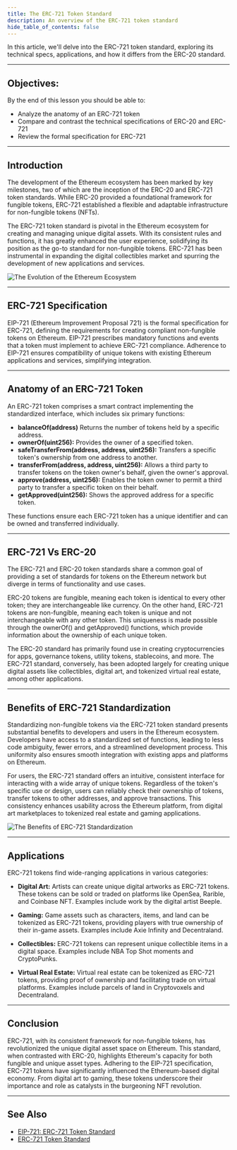 ```yaml
---
title: The ERC-721 Token Standard
description: An overview of the ERC-721 token standard
hide_table_of_contents: false
---
```


In this article, we'll delve into the ERC-721 token standard, exploring its technical specs, applications, and how it differs from the ERC-20 standard.

---

## Objectives:

By the end of this lesson you should be able to:

- Analyze the anatomy of an ERC-721 token
- Compare and contrast the technical specifications of ERC-20 and ERC-721
- Review the formal specification for ERC-721

---

## Introduction

The development of the Ethereum ecosystem has been marked by key milestones, two of which are the inception of the ERC-20 and ERC-721 token standards. While ERC-20 provided a foundational framework for fungible tokens, ERC-721 established a flexible and adaptable infrastructure for non-fungible tokens (NFTs).

The ERC-721 token standard is pivotal in the Ethereum ecosystem for creating and managing unique digital assets. With its consistent rules and functions, it has greatly enhanced the user experience, solidifying its position as the go-to standard for non-fungible tokens. ERC-721 has been instrumental in expanding the digital collectibles market and spurring the development of new applications and services.

![The Evolution of the Ethereum Ecosystem](../../assets/images/erc-721/evolution-eth-erc721.png)

---

## ERC-721 Specification

EIP-721 (Ethereum Improvement Proposal 721) is the formal specification for ERC-721, defining the requirements for creating compliant non-fungible tokens on Ethereum. EIP-721 prescribes mandatory functions and events that a token must implement to achieve ERC-721 compliance. Adherence to EIP-721 ensures compatibility of unique tokens with existing Ethereum applications and services, simplifying integration.

---

## Anatomy of an ERC-721 Token

An ERC-721 token comprises a smart contract implementing the standardized interface, which includes six primary functions:

- **balanceOf(address)** Returns the number of tokens held by a specific address.
- **ownerOf(uint256):** Provides the owner of a specified token.
- **safeTransferFrom(address, address, uint256):** Transfers a specific token's ownership from one address to another.
- **transferFrom(address, address, uint256):** Allows a third party to transfer tokens on the token owner's behalf, given the owner's approval.
- **approve(address, uint256):** Enables the token owner to permit a third party to transfer a specific token on their behalf.
- **getApproved(uint256):** Shows the approved address for a specific token.

These functions ensure each ERC-721 token has a unique identifier and can be owned and transferred individually.

---

## ERC-721 Vs ERC-20

The ERC-721 and ERC-20 token standards share a common goal of providing a set of standards for tokens on the Ethereum network but diverge in terms of functionality and use cases.

ERC-20 tokens are fungible, meaning each token is identical to every other token; they are interchangeable like currency. On the other hand, ERC-721 tokens are non-fungible, meaning each token is unique and not interchangeable with any other token. This uniqueness is made possible through the ownerOf() and getApproved() functions, which provide information about the ownership of each unique token.

The ERC-20 standard has primarily found use in creating cryptocurrencies for apps, governance tokens, utility tokens, stablecoins, and more. The ERC-721 standard, conversely, has been adopted largely for creating unique digital assets like collectibles, digital art, and tokenized virtual real estate, among other applications.

---

## Benefits of ERC-721 Standardization

Standardizing non-fungible tokens via the ERC-721 token standard presents substantial benefits to developers and users in the Ethereum ecosystem. Developers have access to a standardized set of functions, leading to less code ambiguity, fewer errors, and a streamlined development process. This uniformity also ensures smooth integration with existing apps and platforms on Ethereum.

For users, the ERC-721 standard offers an intuitive, consistent interface for interacting with a wide array of unique tokens. Regardless of the token's specific use or design, users can reliably check their ownership of tokens, transfer tokens to other addresses, and approve transactions. This consistency enhances usability across the Ethereum platform, from digital art marketplaces to tokenized real estate and gaming applications.

![The Benefits of ERC-721 Standardization](../../assets/images/erc-721/erc-721-standard.png)

---

## Applications

ERC-721 tokens find wide-ranging applications in various categories:

- **Digital Art:** Artists can create unique digital artworks as ERC-721 tokens. These tokens can be sold or traded on platforms like OpenSea, Rarible, and Coinbase NFT. Examples include work by the digital artist Beeple.

- **Gaming:** Game assets such as characters, items, and land can be tokenized as ERC-721 tokens, providing players with true ownership of their in-game assets. Examples include Axie Infinity and Decentraland.

- **Collectibles:** ERC-721 tokens can represent unique collectible items in a digital space. Examples include NBA Top Shot moments and CryptoPunks.

- **Virtual Real Estate:** Virtual real estate can be tokenized as ERC-721 tokens, providing proof of ownership and facilitating trade on virtual platforms. Examples include parcels of land in Cryptovoxels and Decentraland.

---

## Conclusion

ERC-721, with its consistent framework for non-fungible tokens, has revolutionized the unique digital asset space on Ethereum. This standard, when contrasted with ERC-20, highlights Ethereum's capacity for both fungible and unique asset types. Adhering to the EIP-721 specification, ERC-721 tokens have significantly influenced the Ethereum-based digital economy. From digital art to gaming, these tokens underscore their importance and role as catalysts in the burgeoning NFT revolution.

---

## See Also

- [EIP-721: ERC-721 Token Standard](https://eips.ethereum.org/EIPS/eip-721)
- [ERC-721 Token Standard](https://ethereum.org/en/developers/docs/standards/tokens/erc-721/)
